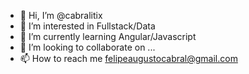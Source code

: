 - 👋 Hi, I’m @cabralitix
- 👀 I’m interested in Fullstack/Data
- 🌱 I’m currently learning Angular/Javascript
- 💞️ I’m looking to collaborate on ...
- 📫 How to reach me felipeaugustocabral@gmail.com

<!---
cabralitix/cabralitix is a ✨ special ✨ repository because its `README.md` (this file) appears on your GitHub profile.
You can click the Preview link to take a look at your changes.
--->
